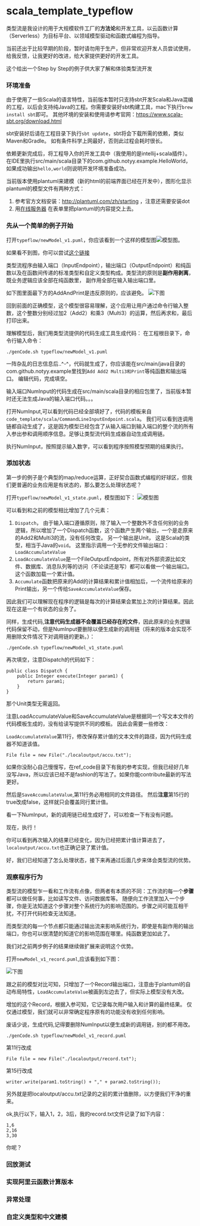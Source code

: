 # scala_template_typeflow
类型流是我设计的用于大规模软件工厂的**方法论**和开发工具，以云函数计算（Serverless）为目标平台、以领域模型驱动和函数式编程为指导。

当前还出于比较早期的阶段，暂时请勿用于生产，但非常欢迎开发人员尝试使用，给我反馈，让我更好的改进，给大家提供更好的开发工具。

这个给出一个Step by Step的例子供大家了解和体验类型流开发

### 环境准备
由于使用了一些Scala的语言特性，当前版本暂时只支持sbt开发Scala和Java混编的工程，以后会支持纯Java的工程。你需要安装好sbt构建工具，mac下执行`brew install sbt`即可。
其他环境的安装和使用请参考官网：https://www.scala-sbt.org/download.html

sbt安装好后请在工程目录下执行`sbt update`，sbt将会下载所需的依赖，类似Maven和Gradle。 如有条件科学上网最好，否则此过程会耗时很长。

依赖更新完成后，将工程导入你的开发工具中（我使用的是intellij+scala插件）。
在IDE里执行src/main/scala目录下的com.github.notyy.example.HelloWorld，如果成功输出`hello,world`则说明开发环境准备成功。

当前版本使用plantuml来建模（新的html的前端界面已经在开发中），图形化显示plantuml的模型文件有两种方式：
1. 参考官方文档安装：http://plantuml.com/zh/starting ，注意还需要安装dot
2. 用[在线服务器](http://www.plantuml.com/plantuml/uml/SyfFKj2rKt3CoKnELR1Io4ZDoSa70000) 在表单里把plantuml的内容提交上去。

### 先从一个简单的例子开始 
打开`typeflow/newModel_v1.puml`，你应该看到一个这样的模型图![模型图](http://www.plantuml.com/plantuml/png/bP31QlCm48JF_pw5o3s7Fxc546ARbXhIrBUUXIKS4MbbfDr2A7ttsb6etPe4R30icc-6sOLz91c8dGM8PuEj3DA9sieOnIVyosLzRe9dL8MtFcotXNTEeZeOr2MsJ4-eMc-GTZkHSx2NT-yLYEvxvCn24sUwCsikZ2z4xKpZ6zCilkAWdnbhCXux-c2Q4-MMzRrQf0DACX-wadJg34KmBdg4Bu1qnIExQsNnw7WtDbDg9Vvs6BHxKXKCafZkUfDVsP9PJytmKssvt8bZkTcKIBhH0KRpLUjxJHvJBFHQWbP3G9e7Tl5_qOT0yYJxUi3JFC9N2U_-53rA_aMcrM6lKR6py0q0)。

如果看不到图，你可以尝试[这个链接](http://www.plantuml.com/plantuml/uml/bP31QlCm48JF_pw5o3s7Fxc546ARbXhIrBUUXIKS4MbbfDr2A7ttsb6etPe4R30icc-6sOLz91c8dGM8PuEj3DA9sieOnIVyosLzRe9dL8MtFcotXNTEeZeOr2MsJ4-eMc-GTZkHSx2NT-yLYEvxvCn24sUwCsikZ2z4xKpZ6zCilkAWdnbhCXux-c2Q4-MMzRrQf0DACX-wadJg34KmBdg4Bu1qnIExQsNnw7WtDbDg9Vvs6BHxKXKCafZkUfDVsP9PJytmKssvt8bZkTcKIBhH0KRpLUjxJHvJBFHQWbP3G9e7Tl5_qOT0yYJxUi3JFC9N2U_-53rA_aMcrM6lKR6py0q0)   

类型流程序由输入端口（InputEndpoint），输出端口（OutputEndpoint）和纯函数以及在函数间传递的标准类型和自定义类型构成。类型流的原则是**副作用剥离**，既业务逻辑应该全部在纯函数里，
副作用全部在输入输出端口里。

如下图里面最下方的AddAndPrint是违反原则的，应该避免。 ![下图](http://www.plantuml.com/plantuml/png/bP31QW8n48RFpLC4xnwwtaGMTvUMBbYxjvx39gp1PB9CPWfI-kvTZRXMY-Xjo7pVpvyHoqWAYRqJSMkXLwYyR9sAKNwBfrArsmu3Www22xXOLC5x1NfbmTJGCxs0xeC5odDPChhTPmZwjbPW5nzH2sTt36z4_IFM1zFzSCDeNXbQiW46T6Mx3PMEpRzjo20eib-cKRGPw0gjZm74Zn3fR6lsXwRorhMERA5r9YyBZBi2T8C3Boy_T8BUsP6TNKU8KulfD9VhUZwlWKndK9pD-zsXmjLZYXNxNOAoCI3D8pl99kTTHN9Jp6pKnlceFV_LbWOqUoT-0G00)

回到前面的正确模型，这个模型很容易理解，这个应用让用户通过命令行输入整数，这个整数分别经过加2（Add2）和乘3（Multi3）的运算，然后再求和，最后打印出来。

理解模型后，我们用类型流提供的代码生成工具生成代码：
在工程根目录下，命令行输入命令：
```
./genCode.sh typeflow/newModel_v1.puml
```
一阵杂乱的日志信息后..^-^，代码就生成了，你应该能在src/main/java目录的com.github.notyy.example里找到`Add Add2 Multi3和Print`等纯函数和输出端口。
编辑代码，完成填空。

输入端口NumInput的代码生成在src/main/scala目录的相应包里了，当前版本暂时还无法生成Java的输入端口代码。。。

打开NumInput,可以看到代码已经全部填好了，代码的模板来自`code_template/scala/CommandLineInputEndpoint.scala`。
我们可以看到连调用链都自动生成了，这是因为模型已经包含了从输入端口到输入端口的整个流的所有入参出参和调用顺序信息。足够让类型流代码生成器自动生成调用链。

执行NumInput，按照提示输入数字，可以看到程序按照模型预期的结果执行。

### 添加状态
第一步的例子是个典型的map/reduce运算，正好契合函数式编程的好球区，但我们更普遍的业务应用是有状态的，那么要怎么处理状态呢？

打开`typeflow/newModel_v1_state.puml`，模型图如下：
![模型图](http://www.plantuml.com/plantuml/png/bPDlQzim4CPVxpw5wFiMbhuh9JH_LXRmkh2nxRMmX2CgdOnqrr76ldljYaZ6jGCE12vwVi_nw4w1XqWo43iB49yDjZ989sehOnJ_uDDMrizDy8ngvwqFz_Sxxvn4LHdK1soPlg1glK5QhyMMWttzuxq2qNqkEJUXYGlT6sjU6RyIjGkDtvaMyO_6wgMU8mVzo5YJyTZHbMbEjBMivwv2Eg0aywAFaawTOHUCYnwdyHywUWwrxcC4_nVXFq3QpnExzs68Isk1n6wKMebnqgBDISTWaCHuYbd-nfRCxMpVkcR7LfAU8oelLQ5-IyjQJAqW6txA5xt8C8BFmnHbhXdTczXAgayVmy9KpfkRkURGfro0vprUNw_5q-7kxe2a6nrWKFTQJWZdultqwlELs1To9AwI-0iDmRdebQdPJzqpiPkgz1_-o06A2_QZrFtJ-t2ONWxqMe9MMOT1dU_GWP0yoNvRy5ANE3tUVLFhGUU9nYLuAPDlLuofpixqlnYVJhrEUD2es5bu0m00)

可以看到和之前的模型相比增加了几个元素：
1. `Dispatch`， 由于输入端口遵循原则，除了输入一个整数外不含任何别的业务逻辑，所以增加了一个Dispatch函数，这个函数产生两个输出，一个是走原来的Add2和Multi3的流，没有任何改变。 另一个输出是Unit，
这是Scala的类型，相当于Java的`void`。 这里指示调用一个无参的文件输出端口：`LoadAccumulateValue`
2. `LoadAccumulateValue`是一个FileOutputEndpoint，所有对外部资源比如文件、数据库、消息队列等的访问（不论读还是写）都可以看做一个输出端口。这个函数加载一个累计值。
3. `Accumulate`函数把原来的Add的计算结果和累计值相加后，一个流传给原来的Print输出，另一个传给`SaveAccumulateValue`保存。

因此我们可以理解现在程序的逻辑是每次的计算结果会累加上次的计算结果。因此现在这是一个有状态的业务了。

同样，生成代码,**注意代码生成器不会覆盖已经存在的文件**，因此原来的业务逻辑代码保留不动，但是NumInput要删除以便生成新的调用链（将来的版本会实现不用删除文件情况下对调用链的更新。）：
```
./genCode.sh typeflow/newModel_v1_state.puml
```

再次填空，注意Dispatch的代码如下：
```
public class Dispatch {
    public Integer execute(Integer param1) {
        return param1;
    }
}
```
那个Unit类型无需返回。

注意LoadAccumulateValue和SaveAccumulateValue是根据同一个写文本文件的代码模板生成的，没有给读写提供不同的模板。
因此会需要一些修改：

`LoadAccumulateValue`第11行，修改保存累计值的文本文件的路径，因为代码生成器不知道该值。
```
File file = new File("./localoutput/accu.txt");
```
如果你没耐心自己慢慢写，在ref_code目录下有我的参考实现，但我已经好几年没写Java，所以应该已经不是fashion的写法了。如果你能contribute最新的写法更好。

然后是`SaveAccumulateValue`,第11行务必用相同的文件路径。 
然后**注意**第15行的true改成false，这样就只会覆盖同行累计值。

看一下NumInput，新的调用链已经生成好了，可以检查一下有没有问题。

现在，执行！

你可以看到再次输入的结果已经变化，因为已经把累计值计算进去了，`localoutput/accu.txt`也正确记录了累计值。

好，我们已经知道了怎么处理状态，接下来再通过后面几步来体会类型流的优势。

### 观察程序行为
类型流的模型乍一看和工作流有点像，但两者有本质的不同：工作流的每一个**步骤**都可以做任何事，比如读写文件、访问数据库等。
随便向工作流里加入一个步骤，你是无法知道这个步骤对整个系统行为的影响范围的。步骤之间可能互相干扰，不打开代码检查无法知道。

而类型流的每一个节点都只能通过输出流来影响系统行为，即使是有副作用的输出端口，你也可以很清楚的知道它的影响范围在哪里。纯函数更加如此了。

我们对之前两步例子的结果继续做扩展来说明这个优势。

打开`newModel_v1_record.puml`,应该看到如下图：

![下图](http://www.plantuml.com/plantuml/png/bPDDQnin48RFdLyXSa-WpYq44tyqrE2c9lteMQo4BIAD5ccK4ah_UtOZhmR4hc4DnkETvnszCwE5XqWoK78M8BuOR6MGJZHMnYZ-mQUrR5wEmITK6szzkB_VUESaghr1lSCsqHTKhJT8owLOfs3V_dYlG7IVIyfLECQPwfKrRmc_4hKpXTyJpU8VZTLpDOSKz6F2Xep7ZjwRuudMDkcfLaW7b6HUzK7IgHDiWd7HupZ-hADFeT6zZU3_8lm7oFjvIkvZ6EBIMixiIgc5g9roRYfr20P9r5CiwM_9ahcThDiqoIKhIKyHUoyLKx-bJLgChQ08ViXNFKjGmSCm1S-re5iJMqdDQShiisvyK9UF-waZ5OvF01ZhzEPcoXxqVSx0oqsulbwAfztTtGv97tK0ZiD7xkhprRaFo3zzLJPTysKcC0IbofR9Ahd8oLze28QWpunjUsmkcLtjkNx-KxN1AjXMhllBNZyytrNeSnbQy04SXz931qBMPFajunopdHxllhaqennoOJREOTPjM5ZYhCnlOlrqx7rWXiySTlwWKILduHq0)

跟之前的模型对比可知，只增加了一个Record输出端口，注意由于plantuml的自动布局特性，`LoadAccumulateValue`被画到左边去了，但实际上模型没有大改。

增加的这个Record，根据入参可知，它记录每次用户输入和计算的最终结果。 仅仅通过模型，我们就可以非常确定程序原有的功能没有收到任何影响。

废话少说，生成代码,记得要删除NumInput以便生成新的调用链，别的都不用改。
```
./genCode.sh typeflow/newModel_v1_record.puml
```
第11行改成
```
File file = new File("./localoutput/record.txt");
```
第15行改成
```
writer.write(param1.toString() + "," + param2.toString());
```
另外就是把localoutput/accu.txt记录的之前的累计值删除，以方便我们干净的重来。

ok,执行以下，输入1，2，3后，我的record.txt文件记录了如下内容：
```
1,6
2,16
3,30
```
你呢？

### 回放测试
### 实现阿里云函数计算版本
### 异常处理
### 自定义类型和中文建模
